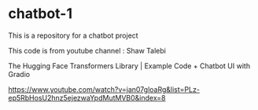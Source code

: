 # chatbot-1
This is a repository for a chatbot project

This code is from youtube channel :
Shaw Talebi

The Hugging Face Transformers Library | Example Code + Chatbot UI with Gradio

https://www.youtube.com/watch?v=jan07gloaRg&list=PLz-ep5RbHosU2hnz5ejezwaYpdMutMVB0&index=8


